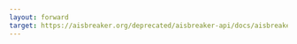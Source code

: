 ```yaml
---
layout: forward
target: https://aisbreaker.org/deprecated/aisbreaker-api/docs/aisbreaker-api-js/monorepo
---
```

